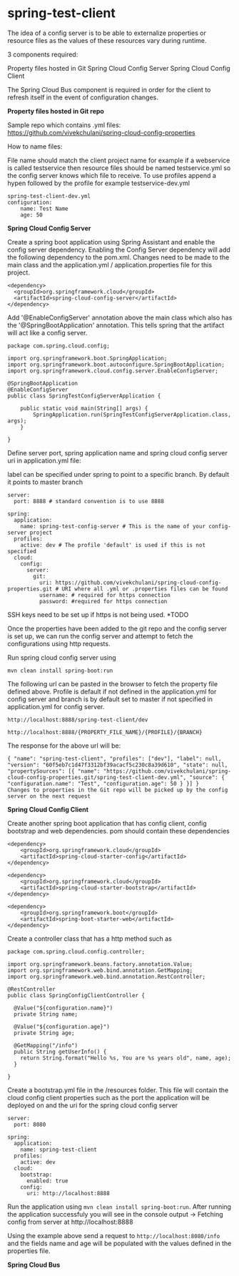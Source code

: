 # spring-test-client

The idea of a config server is to be able to externalize properties or resource files as the values of these resources vary during runtime.

3 components required:

Property files hosted in Git
Spring Cloud Config Server
Spring Cloud Config Client

The Spring Cloud Bus component is required in order for the client to refresh itself in the event of configuration changes.

**Property files hosted in Git repo**

Sample repo which contains .yml files: https://github.com/vivekchulani/spring-cloud-config-properties

How to name files:

File name should match the client project name for example if a webservice is called testservice then resource files should be named testservice.yml so the config server knows which file to receive.
To use profiles append a hypen followed by the profile for example testservice-dev.yml
```
spring-test-client-dev.yml
configuration:
    name: Test Name
    age: 50
```


**Spring Cloud Config Server**

Create a spring boot application using Spring Assistant and enable the config server dependency. Enabling the Config Server dependency will add the following dependency to the pom.xml. Changes need to be made to the main class and the application.yml / application.properties file for this project.

```
<dependency>
  <groupId>org.springframework.cloud</groupId>
  <artifactId>spring-cloud-config-server</artifactId>
</dependency>
```

Add '@EnableConfigServer' annotation above the main class which also has the '@SpringBootApplication' annotation. This tells spring that the artifact will act like a config server.
```
package com.spring.cloud.config;
 
import org.springframework.boot.SpringApplication;
import org.springframework.boot.autoconfigure.SpringBootApplication;
import org.springframework.cloud.config.server.EnableConfigServer;
 
@SpringBootApplication
@EnableConfigServer
public class SpringTestConfigServerApplication {
 
    public static void main(String[] args) {
        SpringApplication.run(SpringTestConfigServerApplication.class, args);
    }  
 
}
```

Define server port, spring application name and spring cloud config server uri in application.yml file:

label can be specified under spring to point to a specific branch. By default it points to master branch
```
server:
  port: 8888 # standard convention is to use 8888
 
spring:
  application:
    name: spring-test-config-server # This is the name of your config-server project
  profiles:
    active: dev # The profile 'default' is used if this is not specified
  cloud:
    config:
      server:
        git:
          uri: https://github.com/vivekchulani/spring-cloud-config-properties.git # URI where all .yml or .properties files can be found
          username: # required for https connection
          password: #required for https connection
```
SSH keys need to be set up if https is not being used. *TODO

Once the properties have been added to the git repo and the config server is set up, we can run the config server and attempt to fetch the configurations using http requests.

Run spring cloud config server using 

`mvn clean install spring-boot:run`


The following url can be pasted in the browser to fetch the property file defined above. Profile is default if not defined in the application.yml for config server and branch is by default set to master if not specified in application.yml for config server.
```
http://localhost:8888/spring-test-client/dev
 
http://localhost:8888/{PROPERTY_FILE_NAME}/{PROFILE}/{BRANCH}
```

The response for the above url will be:
```
{ "name": "spring-test-client", "profiles": ["dev"], "label": null, "version": "60f5eb7c1d47f3312bf39acacf5c230c8a39d610", "state": null, "propertySources": [{ "name": "https://github.com/vivekchulani/spring-cloud-config-properties.git/spring-test-client-dev.yml", "source": { "configuration.name": "Test", "configuration.age": 50 } }] }
Changes to properties in the Git repo will be picked up by the config server on the next request
```


**Spring Cloud Config Client**

Create another spring boot application that has config client, config bootstrap and web dependencies. pom should contain these dependencies
```
<dependency>
    <groupId>org.springframework.cloud</groupId>
    <artifactId>spring-cloud-starter-config</artifactId>
</dependency>
 
<dependency>
    <groupId>org.springframework.cloud</groupId>
    <artifactId>spring-cloud-starter-bootstrap</artifactId>
</dependency>
 
<dependency>
    <groupId>org.springframework.boot</groupId>
    <artifactId>spring-boot-starter-web</artifactId>
</dependency>
```

Create a controller class that has a http method such as
```
package com.spring.cloud.config.controller;
 
import org.springframework.beans.factory.annotation.Value;
import org.springframework.web.bind.annotation.GetMapping;
import org.springframework.web.bind.annotation.RestController;
 
@RestController
public class SpringConfigClientController {
 
  @Value("${configuration.name}")
  private String name;
 
  @Value("${configuration.age}")
  private String age;
 
  @GetMapping("/info")
  public String getUserInfo() {
    return String.format("Hello %s, You are %s years old", name, age);
  }
 
}
```

Create a bootstrap.yml file in the /resources folder. This file will contain the cloud config client properties such as the port the application will be deployed on and the uri for the spring cloud config server
```
server:
  port: 8080
 
spring:
  application:
    name: spring-test-client
  profiles:
    active: dev
  cloud:
    bootstrap:
      enabled: true
    config:
      uri: http://localhost:8888
```

Run the application using `mvn clean install spring-boot:run`. After running the application successfuly you will see in the console output → Fetching config from server at http://localhost:8888

Using the example above send a request to `http://localhost:8080/info` and the fields name and age will be populated with the values defined in the properties file.



**Spring Cloud Bus**

